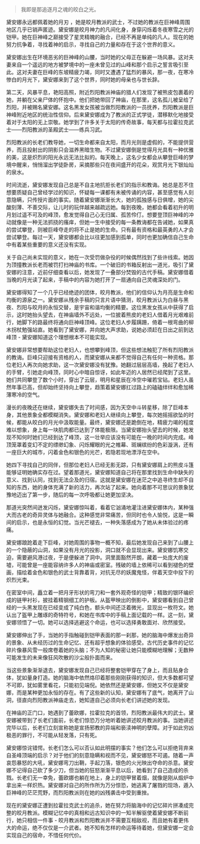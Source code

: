 > 我即是那追逐月之魂的皎白之光。



黛安娜永远都佩着她的月刃 ，她是皎月教派的武士，不过她的教派在巨神峰周围地区几乎已销声匿迹。黛安娜是皎月神力的凡间化身，身穿闪烁着冬夜寒雪之光的铠甲。她在巨神峰之巅接受了星灵精魄的融合，已经不再是单纯的凡人。现在的她努力抗争着，寻找着神的启示，寻找自己的力量和存在于这个世界的意义。

黛安娜出生在环境恶劣的巨神峰的山腰，当时她的父母正在躲避一场风暴。这对夫妻来自一个遥远的地方被梦境中的一座未曾见过的山峰和那个启示之誓言吸引至此。这对夫妻在巨峰的东坡精疲力竭，同时又遭遇了猛烈的暴风，那一夜，在寒冷惨白的月光下，黛安娜来到了这个世界，同时她的母亲也与世长辞。

第二天，风暴平息，艳阳高照，附近烈阳教派神庙的猎人们发现了被熊皮包裹着的她，并躺在父亲尸体的怀抱中。他们把她带回了神庙，在那里，这名孤儿被呈给了烈阳，并被赐名黛安娜。这名黑发女孩被当做烈阳教派的一员抚养，烈阳教派是巨神峰附近地区的统治性信仰。后来黛安娜成为了教派的正式学徒，潜移默化地接受着对于太阳的无上崇敬。她学到了许多关于太阳的传奇故事，每天都与拉霍拉克武士——烈阳教派的圣殿武士——练兵习武。

烈阳教派的长老们教导她，一切生命都来自太阳，而月光则是虚假的，不能提供营养，而且投射出的阴影只会滋养黑暗生物。不过黛安娜倒是觉得月光具有一种优雅的美，这是炽烈的阳光永远无法比拟的。每天晚上，这名少女都会从攀登巨峰的梦境中醒来，悄悄溜出学徒卧房，采摘那些只在夜间盛开的花朵，观赏月光下银灿灿的泉水。

时间流逝，黛安娜发现自己总是不自主地抗拒长老们的指示和教诲。她总是忍不住想要质疑自己曾经学过的知识，怀疑每一课都有未被传诵的内容，甚至感觉有人刻意隐瞒，只传授片面的事实。随着黛安娜渐渐长大，她的孤独感与日俱增，她的尖酸刻薄、不善交际，让儿时的玩伴越来越疏远她。每到夜晚，她都会看着初升的明月划过遥不可及的峰顶，愈发觉得自己心无归属、孤苦伶仃。想要登顶巨神峰的冲动就像是一种无法抓挠的瘙痒，但她一生中接受的每一条教诲都在告诫她，如果真的尝试攀登，则被巨峰夺走的将不止是她的生命。只有最有资格和最英勇的人才会尝试攀登。每过一天，黛安娜都会比以往更加感到孤单，同时也更加确信自己生命中有着某些重要的意义还没有实现。

关于自己尚未实现的意义，她在一次受罚做杂役的时候偶然找到了些许线索。她因为顶撞教派长老而被罚打扫神庙的书库。一个破旧的书箱反射出一道光，吸引了黛安娜的注意，近前仔细查看以后，她发现了一叠部分焚毁的古代手稿。黛安娜借着当晚的月光读了起来，手稿中的内容为她打开了一扇通向自己灵魂深处的门。

黛安娜得知了一个几乎已经绝迹的团体，皎月教派，他们的信仰认为月亮是生命和均衡的源泉之一。黛安娜从残余手稿的只言片语中猜测，皎月教派认为白昼与黑夜、烈阳与皎月的永恒交替，是宇宙和谐均衡的精要。这位黑发女孩从中获得了启示，这时她抬头望去，在神庙墙外不远处，一位披着熊皮的老妇人借着月光艰难前行，她脚下的路最终将通向巨神峰顶峰。这位老妇人步履蹒跚，倚着一根弯曲的柳木拐杖勉强站直。她看到了黛安娜，并向她大声求助，说她必须赶在日出之前到达峰顶 - 黛安娜知道这个理想根本不可能实现。

黛安娜非常想要帮助这位老妇人，也想攀到峰顶，但这些想法触犯了所有烈阳教派的教诲。巨峰只迎接有资格的人，而黛安娜从来都不觉得自己有任何一种资格。那位老妇人再次向她求助，这一次黛安娜没有犹豫。她翻过层层高墙，挽起了老妇人的手臂，引她走向峰顶，同时心中暗自惊讶，如此年迈的人居然已经爬到了这里。她们共同攀登了数个小时，穿出了云层，明月和星辰在冷空中璀若宝钻。老妇人虽然年事已高，但却始终坚持向上攀登，趋策着黛安娜扛过路上的磕磕绊绊和愈加稀薄寒冷的空气。

漫长的夜晚还在继续，黛安娜失去了时间感，因为天空中斗转星移，除了巨峰本身，其他景象全都模糊消失。黛安娜和老妇人继续向上攀登，每次她摇摇欲坠的时候，都能从皎白的月光中汲取能量。最终，黛安娜还是跪倒在地，精疲力竭的程度难以想象，身上每一块肌肉都已达到了体能极限。当黛安娜抬头望去的时候，她发现不知何时她们已经到达了峰顶，这一壮举应该没有可能在一晚的时间内完成。峰顶笼罩着变幻不定的缥缈幻象、闪烁耀眼的光之帷幕、斑斓缤纷的色彩漩涡，还有一座巨大的城市，闪着金色和银色的光芒，若隐若现地漂浮在空中。

她四下寻找自己的同伴，但那位老妇人已经无影无踪，只有黛安娜肩上的熊皮斗篷能够证明她确实存在过。望着那道光，黛安娜知道自己将在那里找到生命中缺失的意义、找到认同，找到无法企及的归宿。这就是黛安娜在迷茫之中追寻终生却不自知的东西，她的身体充满了新的活力，再次站了起来。她向着那不可思议的景象犹豫地迈出了第一步，随后的每一次呼吸都让她更加坚决。

那道光突然间迸发闪烁，黛安娜惊叫着，看着它汹涌地灌注进黛安娜体内，某种强大而古老的奇异灵体与她融合。这种感觉非常痛苦，但同时也令人愉悦，这是一瞬间的启示，也是永恒的幻觉。当光芒褪去，一种失落感成为了她从未体验过的疼痛。

黛安娜踉跄着走下巨峰，对她周围的事物一概不知，最后她发现自己来到了山腰上的一个隐蔽的山洞，如果没有月光的投影，洞口就不会显现出来。黛安娜饥寒交迫，需要避风港过夜，于是便躲进了洞中。洞里面豁然开朗，藏着一处庞大的废墟，可能曾是一座能容纳许多人的神庙或密室。残破的墙上依稀可以看到褪色的壁画，描绘着金色和银色的武士背靠着背，对抗无尽的妖魔鬼怪，伴着天空中投下的炽烈光束。

在密室中间，矗立着一把月牙形状的弯刀和一套外观奇怪的铠甲；精致的银环编织成的链甲衬衫，披挂着精钢细工的护板。从盔甲映出的倒影中，黛安娜看到自己曾经的一头黑发现在已经变成了纯白色，额头中间还泛着微光，显现出一枚符文。她认出了盔甲上雕琢的奇特符号，和她在书库中的手稿上面记载的一样。这一刻，黛安娜领悟了一切。她可以选择逃避这个命运，也可以选择勇敢面对、欣然接受。

黛安娜伸出了手，当她的手指触碰到铠甲表面的那一刹那，她的脑海中爆发出奇异的景象、从未经历过的生命记忆、还有超乎想象的体验感受。古代历史事件的记忆碎片像暴风雪一般席卷着她的头脑；不为人知的秘密让她只能模糊地理解；无数种可能发生的未来像狂风吹散的沙尘般扑面而来。

当这些景象渐渐退去，黛安娜发现自己已经将整套铠甲穿在了身上，而且贴身合体，犹如量身打造。她的脑海中依然烙印着那些刚刚获得的知识，但大多数都可望不可即，犹如雾里看花，只能初见端倪。她依然还是黛安娜，但她又不仅是黛安娜，而是某种更加永恒的存在。有了这些新的认知，黛安娜有了底气，她离开了山洞，径直向烈阳教派神庙走去，她知道自己必须向长老们讲述她的发现。

在神庙的正门口，她遇到了蕾欧娜，拉霍拉克的首领，烈阳教派最伟大的武士。黛安娜被带到了长老们面前，长老们惊恐万分地听着她讲述皎月教派的事。当她讲述完毕以后，长老们立刻宣称她是宣扬邪教的异端和亵渎神明的孽障。对于如此穷凶极恶的罪行，不可能从轻发落，只有死。

黛安娜惊诧错愕。长老们怎么可以否认如此明摆的事实？他们怎么可以拒绝背弃来自圣峰顶端的启示？对于他们的刻意隐瞒和视而不见，黛安娜怒不可遏。随着一声哀怨暴怒的大吼，黛安娜弯刀出鞘，手起刀落，银色的火光映出夺命的杀意。黛安娜不记得自己砍了多少刀，但当她的狂怒渐渐平息以后，她看到了自己造成的杀戮。长老们无一幸免，蕾欧娜也躺在地上，身上的铠甲冒着烟，就像是刚从煅炉中拿出来一样炽热。黛安娜对自己的所作所为万分惊恐，她逃离了屠戮的现场，遁入巨神峰的茫茫荒野，而烈阳教派则在她的凶残袭击中受到重挫。

现在的黛安娜正遭到拉霍拉克武士的追杀，她在努力将脑海中的记忆碎片拼凑成完整的皎月教派。模糊记忆中的真相和远古知识中的一知半解驱使着黛安娜不断前行，她只相信一件事 - 皎月教派和烈阳教派并不需要互相敌视，而且她有着更伟大的命运，绝不仅仅是一介武者。她不知有怎样的命运等待着她，但黛安娜一定会实现自己的宿命，不惜任何代价。

